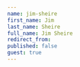 ```yaml
---
name: jim-sheire
first_name: Jim
last_name: Sheire
full_name: Jim Sheire
redirect_from: 
published: false
guest: true
---
```


